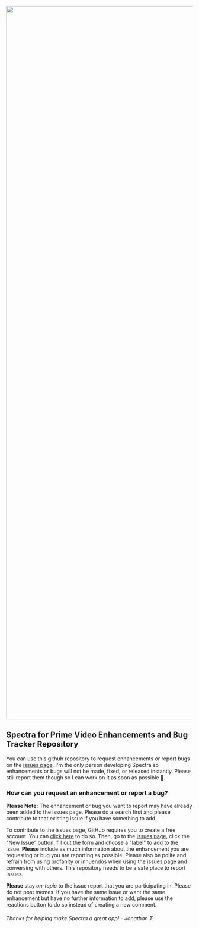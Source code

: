 <p align="center">
<img width="1920" alt="spectra_visionos" src="https://github.com/JTostitos/spectra-enhancements-bugs/assets/17661536/c67e5fd7-fba4-40a8-b1d1-f22add6588de">


## Spectra for Prime Video Enhancements and Bug Tracker Repository

You can use this github repository to request enhancements or report bugs on the [issues page](https://github.com/JTostitos/spectra-enhancements-bugs/issues). I'm the only person developing Spectra so enhancements or bugs will not be made, fixed, or released instantly. Please still report them though so I can work on it as soon as possible 🙂.

### How can you request an enhancement or report a bug?

**Please Note:** The enhancement or bug you want to report may have already been added to the issues page. Please do a search first and please contribute to that existing issue if you have something to add.

To contribute to the issues page, GitHub requires you to create a free account. You can [click here](https://github.com/) to do so. Then, go to the [issues page](https://github.com/JTostitos/spectra-enhancements-bugs/issues), click the "New Issue” button, fill out the form and choose a "label" to add to the issue. **Please** include as much information about the enhancement you are requesting or bug you are reporting as possible. Please also be polite and refrain from using profanity or innuendos when using the issues page and conversing with others. This repository needs to be a safe place to report issues.

**Please** stay *on-topic* to the issue report that you are participating in. Please do not post memes. If you have the same issue or want the same enhancement but have no further information to add, please use the reactions button to do so instead of creating a new comment.

###### Thanks for helping make Spectra a great app! - Jonathan T.
